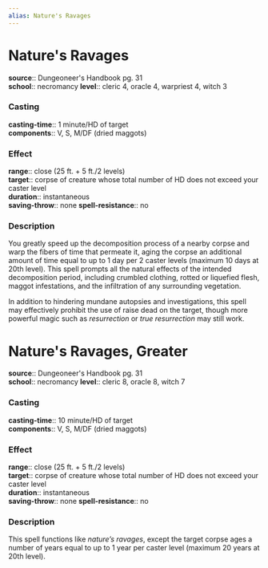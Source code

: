```yaml
---
alias: Nature's Ravages
---
```


# Nature's Ravages 

**source**:: Dungeoneer's Handbook pg. 31  
**school**:: necromancy
**level**:: cleric 4, oracle 4, warpriest 4, witch 3

### Casting 

**casting-time**:: 1 minute/HD of target  
**components**:: V, S, M/DF (dried maggots)

### Effect 

**range**:: close (25 ft. + 5 ft./2 levels)  
**target**:: corpse of creature whose total number of HD does not exceed your caster level  
**duration**:: instantaneous  
**saving-throw**:: none
**spell-resistance**:: no

### Description 

You greatly speed up the decomposition process of a nearby corpse and warp the fibers of time that permeate it, aging the corpse an additional amount of time equal to up to 1 day per 2 caster levels (maximum 10 days at 20th level). This spell prompts all the natural effects of the intended decomposition period, including crumbled clothing, rotted or liquefied flesh, maggot infestations, and the infiltration of any surrounding vegetation.  
  
In addition to hindering mundane autopsies and investigations, this spell may effectively prohibit the use of raise dead on the target, though more powerful magic such as *resurrection* or *true resurrection* may still work.

# Nature's Ravages, Greater 

**source**:: Dungeoneer's Handbook pg. 31  
**school**:: necromancy
**level**:: cleric 8, oracle 8, witch 7

### Casting 

**casting-time**:: 10 minute/HD of target  
**components**:: V, S, M/DF (dried maggots)

### Effect 

**range**:: close (25 ft. + 5 ft./2 levels)  
**target**:: corpse of creature whose total number of HD does not exceed your caster level  
**duration**:: instantaneous  
**saving-throw**:: none
**spell-resistance**:: no

### Description 

This spell functions like *nature’s ravages*, except the target corpse ages a number of years equal to up to 1 year per caster level (maximum 20 years at 20th level).

